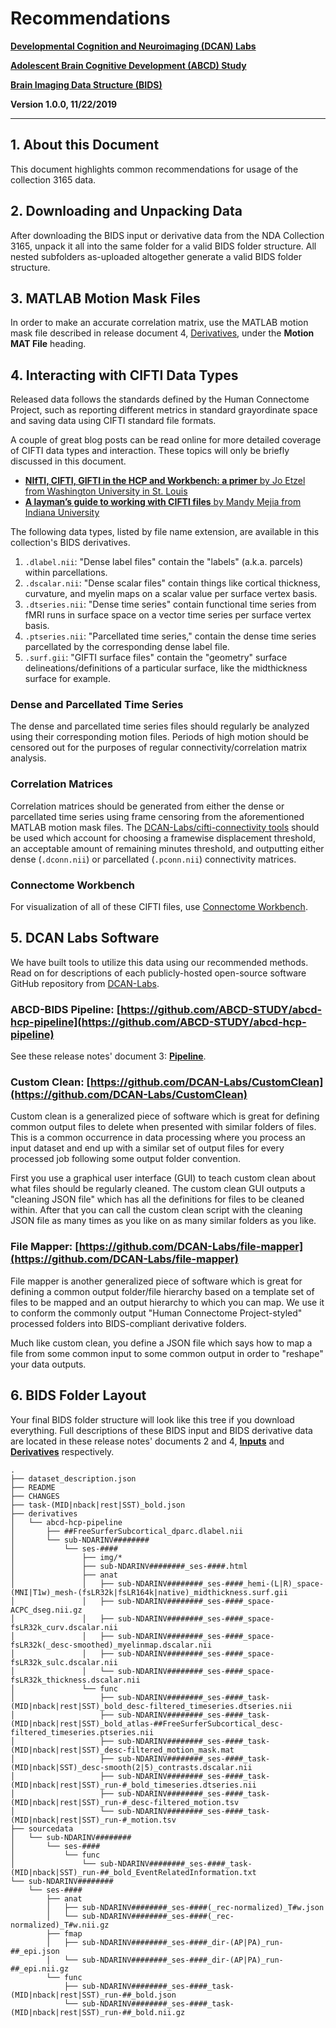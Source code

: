 # Recommendations

[**Developmental Cognition and Neuroimaging (DCAN) Labs**](http://www.ohsu.edu/dcan)

[**Adolescent Brain Cognitive Development (ABCD) Study**](https://abcdstudy.org/)

[**Brain Imaging Data Structure (BIDS)**](https://bids.neuroimaging.io/)

**Version 1.0.0, 11/22/2019**

---

## 1. About this Document

This document highlights common recommendations for usage of the collection 3165 data.

## 2. Downloading and Unpacking Data

After downloading the BIDS input or derivative data from the NDA Collection 3165, unpack it all into the same folder for a valid BIDS folder structure.  All nested subfolders as-uploaded altogether generate a valid BIDS folder structure.

## 3. MATLAB Motion Mask Files

In order to make an accurate correlation matrix, use the MATLAB motion mask file described in release document 4, [Derivatives](https://collection3165.readthedocs.io/en/latest/derivatives/), under the **Motion MAT File** heading.

## 4. Interacting with CIFTI Data Types

Released data follows the standards defined by the Human Connectome Project, such as reporting different metrics in standard grayordinate space and saving data using CIFTI standard file formats.

A couple of great blog posts can be read online for more detailed coverage of CIFTI data types and interaction.  These topics will only be briefly discussed in this document.

- [**NIfTI, CIFTI, GIFTI in the HCP and Workbench: a primer** by Jo Etzel from Washington University in St. Louis](http://mvpa.blogspot.com/2014/03/nifti-cifti-gifti-in-hcp-and-workbench.html)
- [**A layman’s guide to working with CIFTI files** by Mandy Mejia from Indiana University](https://mandymejia.com/2015/08/10/a-laymans-guide-to-working-with-cifti-files/)

The following data types, listed by file name extension, are available in this collection's BIDS derivatives.

1. `.dlabel.nii`: "Dense label files" contain the "labels" (a.k.a. parcels) within parcellations.
1. `.dscalar.nii`: "Dense scalar files" contain things like cortical thickness, curvature, and myelin maps on a scalar value per surface vertex basis.
1. `.dtseries.nii`: "Dense time series" contain functional time series from fMRI runs in surface space on a vector time series per surface vertex basis.
1. `.ptseries.nii`: "Parcellated time series," contain the dense time series parcellated by the corresponding dense label file.
1. `.surf.gii`: "GIFTI surface files" contain the "geometry" surface delineations/definitions of a particular surface, like the midthickness surface for example.

### Dense and Parcellated Time Series

The dense and parcellated time series files should regularly be analyzed using their corresponding motion files.  Periods of high motion should be censored out for the purposes of regular connectivity/correlation matrix analysis.

### Correlation Matrices

Correlation matrices should be generated from either the dense or parcellated time series using frame censoring from the aforementioned MATLAB motion mask files.  The [DCAN-Labs/cifti-connectivity tools](https://github.com/DCAN-Labs/cifti-connectivity) should be used which account for choosing a framewise displacement threshold, an acceptable amount of remaining minutes threshold, and outputting either dense (`.dconn.nii`) or parcellated (`.pconn.nii`) connectivity matrices.

### Connectome Workbench

For visualization of all of these CIFTI files, use [Connectome Workbench](https://www.humanconnectome.org/software/connectome-workbench).  

## 5. DCAN Labs Software

We have built tools to utilize this data using our recommended methods.  Read on for descriptions of each publicly-hosted open-source software GitHub repository from [DCAN-Labs](https://github.com/DCAN-Labs).  

### ABCD-BIDS Pipeline: [https://github.com/ABCD-STUDY/abcd-hcp-pipeline](https://github.com/ABCD-STUDY/abcd-hcp-pipeline)

See these release notes' document 3: [**Pipeline**](https://collection3165.readthedocs.io/en/latest/pipeline/).

### Custom Clean: [https://github.com/DCAN-Labs/CustomClean](https://github.com/DCAN-Labs/CustomClean)

Custom clean is a generalized piece of software which is great for defining common output files to delete when presented with similar folders of files.  This is a common occurrence in data processing where you process an input dataset and end up with a similar set of output files for every processed job following some output folder convention.

First you use a graphical user interface (GUI) to teach custom clean about what files should be regularly cleaned.  The custom clean GUI outputs a "cleaning JSON file" which has all the definitions for files to be cleaned within.  After that you can call the custom clean script with the cleaning JSON file as many times as you like on as many similar folders as you like.

### File Mapper: [https://github.com/DCAN-Labs/file-mapper](https://github.com/DCAN-Labs/file-mapper)

File mapper is another generalized piece of software which is great for defining a common output folder/file hierarchy based on a template set of files to be mapped and an output hierarchy to which you can map.  We use it to conform the commonly output "Human Connectome Project-styled" processed folders into BIDS-compliant derivative folders.

Much like custom clean, you define a JSON file which says how to map a file from some common input to some common output in order to "reshape" your data outputs.

## 6. BIDS Folder Layout

Your final BIDS folder structure will look like this tree if you download everything.  Full descriptions of these BIDS input and BIDS derivative data are located in these release notes' documents 2 and 4, [**Inputs**](https://collection3165.readthedocs.io/en/latest/inputs/) and [**Derivatives**](https://collection3165.readthedocs.io/en/latest/derivatives/) respectively.

```
.
├── dataset_description.json
├── README
├── CHANGES
├── task-(MID|nback|rest|SST)_bold.json
├── derivatives
│   └── abcd-hcp-pipeline
│       ├── ##FreeSurferSubcortical_dparc.dlabel.nii
│       └── sub-NDARINV########
│           └── ses-####
│               ├── img/*
│               ├── sub-NDARINV########_ses-####.html
│               ├── anat
│               │   ├── sub-NDARINV########_ses-####_hemi-(L|R)_space-(MNI|T1w)_mesh-(fsLR32k|fsLR164k|native)_midthickness.surf.gii
│               │   ├── sub-NDARINV########_ses-####_space-ACPC_dseg.nii.gz
│               │   ├── sub-NDARINV########_ses-####_space-fsLR32k_curv.dscalar.nii
│               │   ├── sub-NDARINV########_ses-####_space-fsLR32k(_desc-smoothed)_myelinmap.dscalar.nii
│               │   ├── sub-NDARINV########_ses-####_space-fsLR32k_sulc.dscalar.nii
│               │   └── sub-NDARINV########_ses-####_space-fsLR32k_thickness.dscalar.nii
│               └── func
│                   ├── sub-NDARINV########_ses-####_task-(MID|nback|rest|SST)_bold_desc-filtered_timeseries.dtseries.nii
│                   ├── sub-NDARINV########_ses-####_task-(MID|nback|rest|SST)_bold_atlas-##FreeSurferSubcortical_desc-filtered_timeseries.ptseries.nii
│                   ├── sub-NDARINV########_ses-####_task-(MID|nback|rest|SST)_desc-filtered_motion_mask.mat
│                   ├── sub-NDARINV########_ses-####_task-(MID|nback|SST)_desc-smooth(2|5)_contrasts.dscalar.nii
│                   ├── sub-NDARINV########_ses-####_task-(MID|nback|rest|SST)_run-#_bold_timeseries.dtseries.nii
│                   ├── sub-NDARINV########_ses-####_task-(MID|nback|rest|SST)_run-#_desc-filtered_motion.tsv
│                   └── sub-NDARINV########_ses-####_task-(MID|nback|rest|SST)_run-#_motion.tsv
├── sourcedata
│   └── sub-NDARINV########
│       └── ses-####
│           └── func
│               └── sub-NDARINV########_ses-####_task-(MID|nback|SST)_run-##_bold_EventRelatedInformation.txt
└── sub-NDARINV########
    └── ses-####
        ├── anat
        │   ├── sub-NDARINV########_ses-####(_rec-normalized)_T#w.json
        │   └── sub-NDARINV########_ses-####(_rec-normalized)_T#w.nii.gz
        ├── fmap
        │   ├── sub-NDARINV########_ses-####_dir-(AP|PA)_run-##_epi.json
        │   └── sub-NDARINV########_ses-####_dir-(AP|PA)_run-##_epi.nii.gz
        └── func
            ├── sub-NDARINV########_ses-####_task-(MID|nback|rest|SST)_run-##_bold.json
            └── sub-NDARINV########_ses-####_task-(MID|nback|rest|SST)_run-##_bold.nii.gz
```
